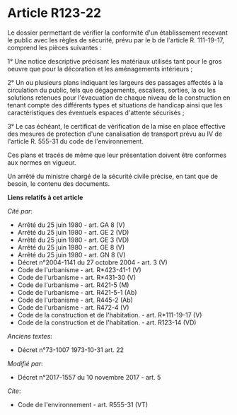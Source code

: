 # Article R123-22

Le dossier permettant de vérifier la conformité d'un établissement recevant le public avec les règles de sécurité, prévu par
le b de l'article R. 111-19-17, comprend les pièces suivantes : 

1° Une notice descriptive précisant les matériaux utilisés tant pour le gros oeuvre que pour la décoration et les
aménagements intérieurs ; 

2° Un ou plusieurs plans indiquant les largeurs des passages affectés à la circulation du public, tels que dégagements,
escaliers, sorties, la ou les solutions retenues pour l'évacuation de chaque niveau de la construction en tenant compte des
différents types et situations de handicap ainsi que les caractéristiques des éventuels espaces d'attente sécurisés ; 

3° Le cas échéant, le certificat de vérification de la mise en place effective des mesures de protection d'une canalisation
de transport prévu au IV de l'article R. 555-31 du code de l'environnement. 

Ces plans et tracés de même que leur présentation doivent être conformes aux normes en vigueur. 

Un arrêté du ministre chargé de la sécurité civile précise, en tant que de besoin, le contenu des documents.

**Liens relatifs à cet article**

_Cité par_:

  - Arrêté du 25 juin 1980 - art. GA 8 (V)
  - Arrêté du 25 juin 1980 - art. GE 2 (VD)
  - Arrêté du 25 juin 1980 - art. GE 3 (VD)
  - Arrêté du 25 juin 1980 - art. GE 8 (V)
  - Arrêté du 25 juin 1980 - art. GN 8 (V)
  - Décret n°2004-1141 du 27 octobre 2004 - art. 3 (V)
  - Code de l'urbanisme - art. R*423-41-1 (V)
  - Code de l'urbanisme - art. R*431-30 (V)
  - Code de l'urbanisme - art. R421-5 (M)
  - Code de l'urbanisme - art. R421-5-1 (Ab)
  - Code de l'urbanisme - art. R445-2 (Ab)
  - Code de l'urbanisme - art. R472-4 (V)
  - Code de la construction et de l'habitation. - art. R*111-19-17 (V)
  - Code de la construction et de l'habitation. - art. R123-14 (VD)

_Anciens textes_:

  - Décret n°73-1007 1973-10-31 art. 22

_Modifié par_:

  - Décret n°2017-1557 du 10 novembre 2017 - art. 5

_Cite_:

  - Code de l'environnement - art. R555-31 (VT)
